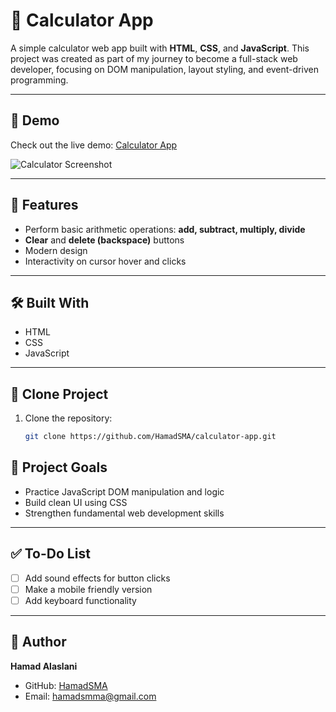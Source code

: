# 🧮 Calculator App

A simple calculator web app built with **HTML**, **CSS**, and **JavaScript**. This project was created as part of my journey to become a full-stack web developer, focusing on DOM manipulation, layout styling, and event-driven programming.

---

## 📸 Demo

Check out the live demo: [Calculator App](https://hamadsma.github.io/calculator-js-2/)

![Calculator Screenshot](cal-pic.png)

---

## 🚀 Features

- Perform basic arithmetic operations: **add, subtract, multiply, divide**
- **Clear** and **delete (backspace)** buttons
- Modern design
- Interactivity on cursor hover and clicks

---

## 🛠️ Built With

- HTML
- CSS
- JavaScript

---

## 📂 Clone Project

1. Clone the repository:
   ```bash
   git clone https://github.com/HamadSMA/calculator-app.git
   ```

## 🎯 Project Goals

- Practice JavaScript DOM manipulation and logic
- Build clean UI using CSS
- Strengthen fundamental web development skills

---

## ✅ To-Do List

- [ ] Add sound effects for button clicks
- [ ] Make a mobile friendly version
- [ ] Add keyboard functionality

---

## 👤 Author

**Hamad Alaslani**

- GitHub: [HamadSMA](https://github.com/HamadSMA)
- Email: hamadsmma@gmail.com

